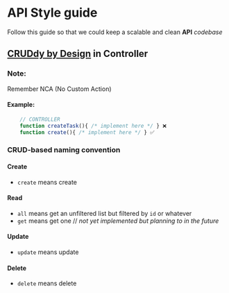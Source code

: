 # API Style guide

Follow this guide so that we could keep a scalable and clean **API** _codebase_

## [CRUDdy by Design](https://github.com/adamwathan/laracon2017/blob/master/readme.md) in Controller

### Note:

Remember NCA (No Custom Action)

#### Example:

```js
    // CONTROLLER
    function createTask(){ /* implement here */ } ❌
    function create(){ /* implement here */ } ✅

```

### CRUD-based naming convention

#### Create

- `create` means create

#### Read

- `all` means get an unfiltered list but filtered by `id` or whatever
- `get` means get one // _not yet implemented but planning to in the future_

#### Update

- `update` means update

#### Delete

- `delete` means delete
